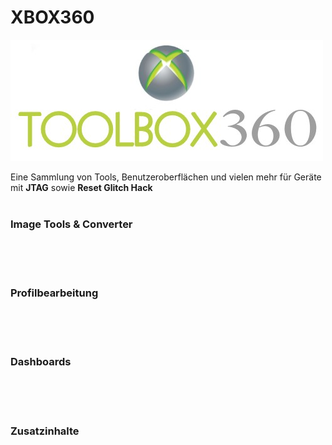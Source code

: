 # XBOX360

<img src="https://raw.githubusercontent.com/RAConquista/XBOX360/master/DOCS/Images/ToolBox.jpg"/></img>

Eine Sammlung von Tools, Benutzeroberflächen und vielen mehr für Geräte mit <b>JTAG</b> sowie <b>Reset Glitch Hack</b>
<br>
<br>
<h3>Image Tools & Converter</h3>
<br>
<a href=""/><img src=""/></img></a>
<br>
<br>
<h3>Profilbearbeitung</h3>
<br>
<a href=""/><img src=""/></img></a>
<br>
<br>
<h3>Dashboards</h3>
<br>
<a href=""/><img src=""/></img></a>
<br>
<br>
<h3>Zusatzinhalte</h3>
